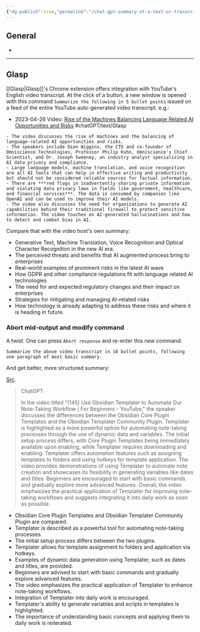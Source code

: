 ```yaml
---
{"dg-publish":true,"permalink":"/chat-gpt-summary-of-a-text-or-transcript/","noteIcon":"2","created":"","updated":""}
---
```



## General

- 
---
## Glasp
[[Glasp\|Glasp]]'s Chrome extension offers integration with YouTube's English video transcript. At the click of a button, a new window is opened with this command `Summarize the following in 5 bullet points` issued on a feed of the entire YouTube auto-generated video transcript. e.g.:

- 2023-04-26 Video: [Rise of the Machines Balancing Language Related AI Opportunities and Risks](https://www.youtube.com/watch?v=4hJ4y-OkRYs&t=1s)
#chatGPT/text/Glasp 
>
	- The video discusses the rise of machines and the balancing of language-related AI opportunities and risks.
	- The speakers include Dion Wiggins, the CTO and co-founder of Omniscience Technologies, Professor Philip Kuhn, Omniscience's Chief Scientist, and Dr. Joseph Sweeney, an industry analyst specializing in AI data privacy and compliance.
	- Large language models, machine translation, and voice recognition are all AI tools that can help in effective writing and productivity but should not be considered reliable sources for factual information.
	- There are ***red flags in inadvertently sharing private information and violating data privacy laws in fields like government, healthcare, and financial services***. The data is consumed by companies like OpenAI and can be used to improve their AI models.
	- The video also discusses the need for organizations to generate AI capabilities behind their traditional firewall to protect sensitive information. The video touches on AI-generated hallucinations and how to detect and combat bias in AI.

Compare that with the video host's own summary:

- Generative Text, Machine Translation, Voice Recognition and Optical Character Recognition in the new AI era. 
- The perceived threats and benefits that AI augmented process bring to enterprises 
- Real-world examples of prominent risks in the latest AI wave 
- How GDPR and other compliance regulations fit with language related AI technologies 
- The need for and expected regulatory changes and their impact on enterprises
- Strategies for mitigating and managing AI-related risks 
- How technology is already adapting to address these risks and where it is heading in future.

### Abort mid-output and modify command 
A twist. One can press `Abort response` and re-enter this new command:

```
Summarize the above video transcript in 10 bullet points, following one paragraph of most basic summary.
```

And get better, more structured summary:

[Src](https://www.youtube.com/watch?v=kXeODjqvNAg).

> ChatGPT
> 
> In the video titled "(145) Use Obsidian Templater to Automate Our Note-Taking Workflow | For Beginners - YouTube," the speaker discusses the differences between the Obsidian Core Plugin Templates and the Obsidian Templater Community Plugin. Templater is highlighted as a more powerful option for automating note-taking processes through the use of dynamic data and variables. The initial setup process differs, with Core Plugin Templates being immediately available upon enabling, while Templater requires downloading and enabling. Templater offers automation features such as assigning templates to folders and using hotkeys for template application. The video provides demonstrations of using Templater to automate note creation and showcases its flexibility in generating variables like dates and titles. Beginners are encouraged to start with basic commands and gradually explore more advanced features. Overall, the video emphasizes the practical application of Templater for improving note-taking workflows and suggests integrating it into daily work as soon as possible.

-   Obsidian Core Plugin Templates and Obsidian Templater Community Plugin are compared.
-   Templater is described as a powerful tool for automating note-taking processes.
-   The initial setup process differs between the two plugins.
-   Templater allows for template assignment to folders and application via hotkeys.
-   Examples of dynamic data generation using Templater, such as dates and titles, are provided.
-   Beginners are advised to start with basic commands and gradually explore advanced features.
-   The video emphasizes the practical application of Templater to enhance note-taking workflows.
-   Integration of Templater into daily work is encouraged.
-   Templater's ability to generate variables and scripts in templates is highlighted.
-   The importance of understanding basic concepts and applying them to daily work is reiterated.


